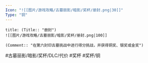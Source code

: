 ```yaml
---
Icon: "![[图片/游戏攻略/古墓丽影/暗影/奖杯/册封.png|30]]"
Type: "铜"
---
```

```ad-common-bronze-trophy
title: (Title:: "册封")
![[图片/游戏攻略/古墓丽影/暗影/奖杯/册封.png|100]]

(Comment:: "在第六封印古墓挑战中进行得分挑战，并获得铜奖、银奖或金奖")
```

#古墓丽影/暗影/奖杯/DLC/代价 #奖杯 #奖杯/铜

